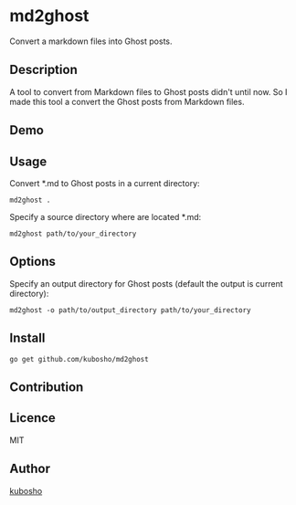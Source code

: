 md2ghost
========

Convert a markdown files into Ghost posts.

## Description

A tool to convert from Markdown files to Ghost posts didn't until now. So I made this tool a convert the Ghost posts from Markdown files.

## Demo

## Usage

Convert *.md to Ghost posts in a current directory:

```
md2ghost .
```

Specify a source directory where are located *.md:

```
md2ghost path/to/your_directory
```

## Options

Specify an output directory for Ghost posts (default the output is current directory):

```
md2ghost -o path/to/output_directory path/to/your_directory
```

## Install

```
go get github.com/kubosho/md2ghost
```

## Contribution

## Licence

MIT

## Author

[kubosho](https://github.com/kubosho)
